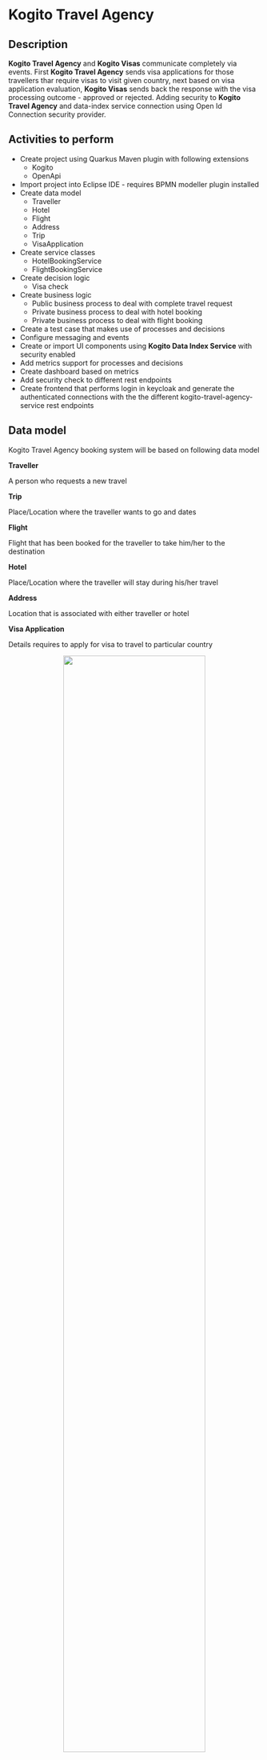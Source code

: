 # Kogito Travel Agency


## Description

**Kogito Travel Agency** and **Kogito Visas** communicate completely via events. First **Kogito Travel Agency** sends visa applications 
for those travellers thar require visas to visit given country, next based on visa application evaluation, **Kogito Visas**  sends back 
the response with the visa processing outcome - approved or rejected.
Adding security to **Kogito Travel Agency** and data-index service  connection using Open Id Connection security provider.


## Activities to perform

* Create project using Quarkus Maven plugin with following extensions
	* Kogito
	* OpenApi
* Import project into Eclipse IDE - requires BPMN modeller plugin installed
* Create data model
	* Traveller
	* Hotel
	* Flight
	* Address
	* Trip
	* VisaApplication
* Create service classes
	* HotelBookingService
	* FlightBookingService
* Create decision logic
	* Visa check
* Create business logic
	* Public business process to deal with complete travel request
	* Private business process to deal with hotel booking
	* Private business process to deal with flight booking
* Create a test case that makes use of processes and decisions
* Configure messaging and events
* Create or import UI components using **Kogito Data Index Service** with security enabled
* Add metrics support for processes and decisions
* Create dashboard based on metrics
* Add security check to different rest endpoints
* Create frontend that performs login in keycloak and generate the authenticated connections with
 the the different kogito-travel-agency-service rest endpoints   
   


## Data model

Kogito Travel Agency booking system will be based on following data model

**Traveller**

A person who requests a new travel

**Trip**

Place/Location where the traveller wants to go and dates

**Flight**

Flight that has been booked for the traveller to take him/her to the destination

**Hotel**

Place/Location where the traveller will stay during his/her travel

**Address**

Location that is associated with either traveller or hotel

**Visa Application**

Details requires to apply for visa to travel to particular country

<p align="center"><img width=75% height=75% src="docs/images/datamodel.png"></p>


## Decision logic

The decision logic will be implemented as a decision table. The logic will be responsible for verifying whether a given traveller requires a visa to enter a given country or not. The decision logic reason over the following data/facts

* Destination that the traveller wants to go - country
* Nationality of the traveller
* Length of the stay

The result will be “yes” or “no”.

<p align="center"><img width=75% height=50% src="docs/images/decisiontable.png"></p>


## Business logic

Business logic will be based on business processes

Public process that will be responsible for orchestrating complete travel request

<p align="center"><img width=75% height=50% src="docs/images/travels-process.png"></p>

Private process that will be responsible for booking a hotel.

<p align="center"><img width=75% height=50% src="docs/images/book-hotel-process.png"></p>

Private process that will be responsible for booking a flight.

<p align="center"><img width=75% height=50% src="docs/images/book-flight-process.png"></p>

## Services

There will be services implemented to carry on the hotel and flight booking. Implementation will be a CDI beans that will have hard coded logic to return a booked flight or hotel.

* org.acme.travels.service.HotelBookingService
* org.acme.travels.service.FlightBookingService



# Try out the complete service

## Installing and Running

### Prerequisites

You will need:
  - Java 1.8.0+ installed
  - Environment variable JAVA_HOME set accordingly
  - Maven 3.5.4+ installed
  - Docker

To try the kogito-travel-service using command line passing the security token;  
  - [jq](https://stedolan.github.io/jq) tool installed. You can download it from [here](https://stedolan.github.io/jq/download)
 

When using native image compilation, you will also need:
  - GraalVM installed
  - Environment variable GRAALVM_HOME set accordingly
  - Note that GraalVM native image compilation typically requires other packages (glibc-devel, zlib-devel and gcc) to be installed too, please refer to GraalVM installation documentation for more details.

### Architecture

The different component will interact following this architecture:

<p align="center"><img width=75% height=75% src="docs/images/kogito-travel-agency_auth.png"></p>


### Infrastructure requirements 

#### Infinispan

This application requires an Infinispan server to be available and by default expects it to be on default port and localhost.

You can install Infinispan server by downloading it from [official website](https://infinispan.org/download) version to be used in 10.0.0.CR1
Here  [https://github.com/kiegroup/kogito-runtimes/wiki/Persistence](https://github.com/kiegroup/kogito-runtimes/wiki/Persistence) the required 
Infinispan configuration is explained in more detail.

Alternatively, you can use the Docker Compose template, instructions on how to use it are available in the [README](../docker-compose/README.md) file.

#### Apache Kafka

This application requires a [Apache Kafka](https://kafka.apache.org/) installed and following topics created

* `visaapplications` - used to send visa application that are consumed and processed by Kogito Visas service
* `visasapproved` - used to send visa applications that were approved
* `visasrejected` - used to send visa applications that were rejected
* `kogito-processinstances-events` - used to emit events by kogito that can be consumed by data index service and other services
* `kogito-usertaskinstances-events` -used to emit events by kogito that can be consumed by data index service

Alternatively, you can use the Docker Compose template, instructions on how to use it are available in the [README](../docker-compose/README.md) file.


#### Starting and Configuring the Keycloak Server

To start a Keycloak Server you can use Docker and just run the following command:

```
docker run -e KEYCLOAK_USER=admin -e KEYCLOAK_PASSWORD=admin  -e KEYCLOAK_IMPORT=/tmp/kogito-realm.json -v <kogito-travel-agency-tutorial_absolute_path>/06-kogito-travel-agency-auth/config/kogito-realm.json:/tmp/kogito-realm.json -p 8280:8080  jboss/keycloak
```

You should be able to access your Keycloak Server at [localhost:8280/auth](http://localhost:8280).
and verify keycloak server is running properly: log in as the admin user to access the Keycloak Administration Console. 
Username should be admin and password admin.

#### Start Kogito Data Index Service with security enabled

It can be downloaded from [Kogito Dada Index Service 0.6.0](http://repo2.maven.org/maven2/org/kie/kogito/data-index-service/0.6.0/data-index-service-0.6.0-runner.jar)

NOTE: Here can be found other versions [Kogito Dada Index Service versions](http://repo2.maven.org/maven2/org/kie/kogito/data-index-service)

After downloading the runner, create a new folder to store the .proto files that will be used by the service. 

This service works with .proto files that define the data model. Once **Kogito Travel Service** is started, /target/classes/persistence/travels.proto is generated and it has to be copied to the new proto files folder.

To start the **Kogito Data Index Service** with security enabled just past the full path of the proto files folder and execute  

```
java -jar  -Dkogito.protobuf.folder={full path to proto files folder} data-index-service-0.6.0-runner.jar -Dquarkus.profile=keycloak
```

NOTE: If we want to run 'Kogito Travels Service' and 'Kogito Visa Service' using the same Kogito Data Index Service, we will copy both files travels.proto and visaApplications.proto at the same 'kogito.protobuf.folder' that is  passed as parameter, and will start the data index service once.

### Kogito travel agency services:

To run the kogito-travel-agency with security enabled two apps are provided with different [quarkus.oidc.application-type](https://quarkus.io/guides/security-openid-connect#quarkus-oidc_quarkus.oidc.application-type) configuration:
- The kogito-travel-agency-service app configured as 'service'. 
- The kogito-travel-agency-frontend that supports 'web-app' application type and performs keycloak authentication via web 
login relying on keycloak, showing a login page when the user is not authenticated and redirecting to app after authentication


#### Compile and Run kogito-travel-agency-service 
In `kogito-travel-agency-service` directory, the service can be ran in different ways:

##### in Local Dev Mode

```
mvn clean package quarkus:dev    
```

NOTE: With dev mode of Quarkus you can take advantage of hot reload for business assets like processes, rules and decision
tables and java code. No need to redeploy or restart your running application.During this workshop we will create a software system for a startup travel agency called Kogito Travel Agency. The first iteration of the system will consist of a set of services that are able to deal with travel requests and the booking of hotels and flights.


##### Compile and Run using Local Native Image

```
mvn clean package -Pnative
```

To run the generated native executable, generated in `target/`, execute

```
./target/kogito-travel-agency-service-{version}-runner
```

#### Compile and Run kogito-travel-agency-frontend 

In `kogito-travel-agency-frontend` directory:

##### in Local Dev Mode

```
mvn clean package quarkus:dev    
```

NOTE: With dev mode of Quarkus you can take advantage of hot reload for business assets like processes, rules and decision
tables and java code. No need to redeploy or restart your running application.During this workshop we will create a software system for a startup travel agency called Kogito Travel Agency. The first iteration of the system will consist of a set of services that are able to deal with travel requests and the booking of hotels and flights.


##### Compile and Run using Local Native Image

```
mvn clean package -Pnative
```

To run the generated native executable, generated in `target/`, execute

```
./target/kogito-travel-agency-frontend-{version}-runner
```
  

## Known issues


## User interface frontend service

The frontend is configured to only work with authenticated users. Than means that when someone tries to access to http://localhost:8082
The app will show a keycloak login page. After login (joe/joe) the page that allow make request to the different kogito-travel-agency 
rest endpoints.

NOTE: The data-index service by default is configured to allow only users with the role confidential. It's because of that, the user alice,
won't be able to retrieve any data.

The UI allows:

### plan new trips

<p align="center"><img width=75% height=75% src="docs/images/new-trip.png"></p>

### list currently opened travel requests

<p align="center"><img width=75% height=75% src="docs/images/list-trips.png"></p>

### show details of selected travel request

<p align="center"><img width=75% height=75% src="docs/images/trip-details.png"></p>

### show active tasks of selected travel request

<p align="center"><img width=75% height=75% src="docs/images/tasks.png"></p>

### perform Human task: visa application

<p align="center"><img width=75% height=75% src="docs/images/visa-application.png"></p>

### cancel selected travel request

To start Kogito Travel Agency UI just point your browser to [http://localhost:8082](http://localhost:8082)


## REST API

Once the service is up and running, you can use the following examples to interact with the Kogito Travel Agency Service.

The application is using bearer token authorization and the first thing to do is obtain an access token from the Keycloak 
Server in order to access the application resources. Obtain an access token for user jdoe that have the 'confidential' 
role required by data-index security configuration.

```
export access_token=$(\                                                           
    curl -X POST http://localhost:8280/auth/realms/kogito/protocol/openid-connect/token \
    --user kogito-travel-agency-service:secret \
    -H 'content-type: application/x-www-form-urlencoded' \
    -d 'username=jdoe&password=jdoe&grant_type=password' | jq --raw-output '.access_token' \
)
```

To try the different end points the app is expecting this access token at the authorization header

### POST /travels

Send travel that requires does not require visa

```sh
curl -H "Content-Type: application/json" -H "Accept: application/json" -X POST http://localhost:8082/travels -H "Authorization: Bearer "$access_token -d @- << EOF
{
	"traveller" : {
		"firstName" : "John",
		"lastName" : "Doe",
		"email" : "john.doe@example.com",
		"nationality" : "American",
		"address" : {
			"street" : "main street",
			"city" : "Boston",
			"zipCode" : "10005",
			"country" : "US"
		}
	},
	"trip" : {
		"city" : "New York",
		"country" : "US",
		"begin" : "2019-12-10T00:00:00.000+02:00",
		"end" : "2019-12-15T00:00:00.000+02:00"
	}
}
EOF

```

This will directly go to 'ConfirmTravel' user task.

Send travel request that requires does require visa

```sh
curl -X POST http://localhost:8082/travels -H "Content-Type: application/json" -H "Accept: application/json" -H "Authorization: Bearer "$access_token -d @- << EOF
{
	"traveller" : {
		"firstName" : "Jan",
		"lastName" : "Kowalski",
		"email" : "jan.kowalski@example.com",
		"nationality" : "Polish",
		"address" : {
			"street" : "polna",
			"city" : "Krakow",
			"zipCode" : "32000",
			"country" : "Poland"
		}
	},
	"trip" : {
		"city" : "New York",
		"country" : "US",
		"begin" : "2019-12-10T00:00:00.000+02:00",
		"end" : "2019-12-15T00:00:00.000+02:00"
	}
}
EOF
```

This will stop at 'VisaApplication' user task.

### GET /travels

Returns list of travel requests currently active:

```sh
curl -X GET http://localhost:8082/travels -H "Authorization: Bearer "$access_token
```

As response an array of travels is returned.

### GET /travels/{id}

Returns travel request with given id (if active):

```sh
curl -X GET http://localhost:8082/travels/{uuid} -H "Authorization: Bearer "$access_token
```

As response a single travel request is returned if found, otherwise no content (204) is returned.

### DELETE /travels/{id}

Cancels travel request with given id

```sh
curl -X DELETE http://localhost:8082/travels/{uuid} -H "Authorization: Bearer "$access_token
```

### GET /travels/{id}/tasks

Returns currently assigned user tasks for give travel request:

```sh
curl -X GET http://localhost:8082/travels/{uuid}/tasks -H "Authorization: Bearer "$access_token
```

### GET /travels/{id}/VisaApplication/{taskId}

Returns visa application task information:

```sh
curl -X GET http://localhost:8082/travels/{uuid}/VisaApplication/{task-uuid} -H "Authorization: Bearer "$access_token
```

### POST /travels/{id}/VisaApplication/{taskId}

Completes visa application task

```sh
curl -H "Content-Type: application/json" -H "Accept: application/json" -H "Authorization: Bearer "$access_token -X POST http://localhost:8082/travels/{uuid}/VisaApplication/{task-uuid} -d @- << EOF
{
	"visaApplication" : {
		"firstName" : "Jan",
		"lastName" : "Kowalski",
		"nationality" : "Polish",
		"city" : "New York",
		"country" : "US",
		"passportNumber" : "ABC09876",
		"duration" : 25
	}
}
EOF
```

### GET /travels/{id}/ConfirmTravel/{taskId}

Returns travel (hotel, flight) task information required for confirmation:

```sh
curl -X GET http://localhost:8082/travels/{uuid}/ConfirmTravel/{task-uuid} -H "Authorization: Bearer "$access_token
```

### POST /travels/{id}/ConfirmTravel/{taskId}

Completes confirms travel task - meaning confirms (and completes) the travel request

```sh
curl -H "Content-Type: application/json" -H "Accept: application/json" -H "Authorization: Bearer "$access_token-X POST http://localhost:8082/travels/{uuid}/ConfirmTravel/{task-uuid} -d '{}'
```

### Querying the technical cache

NOTE: When running **Kogito Data Index Service** on dev mode with auth enabled, the GraphiQL UI is currently not enabled, 
regarding is configured as a service.(This can be changed in future releases)
